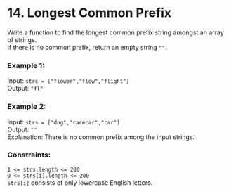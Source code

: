 # 14. Longest Common Prefix    
    
Write a function to find the longest common prefix string amongst an array of strings.    
If there is no common prefix, return an empty string ```""```.    
    
### **Example 1:**    
Input: ```strs = ["flower","flow","flight"]```    
Output: ```"fl"```    
    
### **Example 2:**    
Input: ```strs = ["dog","racecar","car"]```    
Output: ```""```    
Explanation: There is no common prefix among the input strings.    
    
### **Constraints:**    
```1 <= strs.length <= 200```    
```0 <= strs[i].length <= 200```    
```strs[i]``` consists of only lowercase English letters.    